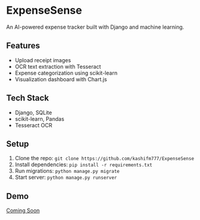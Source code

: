 # ExpenseSense
An AI-powered expense tracker built with Django and machine learning.

## Features
- Upload receipt images
- OCR text extraction with Tesseract
- Expense categorization using scikit-learn
- Visualization dashboard with Chart.js

## Tech Stack
- Django, SQLite
- scikit-learn, Pandas
- Tesseract OCR

## Setup
1. Clone the repo: `git clone https://github.com/kashifm777/ExpenseSense`
2. Install dependencies: `pip install -r requirements.txt`
3. Run migrations: `python manage.py migrate`
4. Start server: `python manage.py runserver`

## Demo
[Coming Soon](#)
